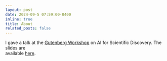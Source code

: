 ```yaml
---
layout: post
date: 2024-09-5 07:59:00-0400
inline: true
title: About
related_posts: false
---
```



I gave a talk at the <a href="https://gutenberg-workshops.uni-mainz.de/ai-for-scientific-discovery/">  Gutenberg Workshop<a> on AI for Scientific Discovery. The slides are  
available <a href="assets/pdf/Gutenberg.pdf"> here<a>.